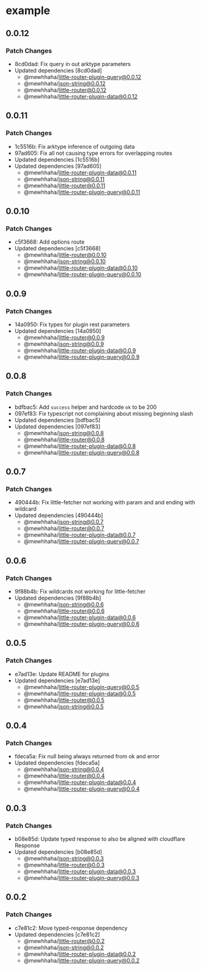 # example

## 0.0.12

### Patch Changes

- 8cd0dad: Fix query in out arktype parameters
- Updated dependencies [8cd0dad]
  - @mewhhaha/little-router-plugin-query@0.0.12
  - @mewhhaha/json-string@0.0.12
  - @mewhhaha/little-router@0.0.12
  - @mewhhaha/little-router-plugin-data@0.0.12

## 0.0.11

### Patch Changes

- 1c5516b: Fix arktype inference of outgoing data
- 97ad605: Fix all not causing type errors for overlapping routes
- Updated dependencies [1c5516b]
- Updated dependencies [97ad605]
  - @mewhhaha/little-router-plugin-data@0.0.11
  - @mewhhaha/json-string@0.0.11
  - @mewhhaha/little-router@0.0.11
  - @mewhhaha/little-router-plugin-query@0.0.11

## 0.0.10

### Patch Changes

- c5f3668: Add options route
- Updated dependencies [c5f3668]
  - @mewhhaha/little-router@0.0.10
  - @mewhhaha/json-string@0.0.10
  - @mewhhaha/little-router-plugin-data@0.0.10
  - @mewhhaha/little-router-plugin-query@0.0.10

## 0.0.9

### Patch Changes

- 14a0950: Fix types for plugin rest parameters
- Updated dependencies [14a0950]
  - @mewhhaha/little-router@0.0.9
  - @mewhhaha/json-string@0.0.9
  - @mewhhaha/little-router-plugin-data@0.0.9
  - @mewhhaha/little-router-plugin-query@0.0.9

## 0.0.8

### Patch Changes

- bdfbac5: Add `success` helper and hardcode `ok` to be 200
- 097ef83: Fix typescript not complaining about missing beginning slash
- Updated dependencies [bdfbac5]
- Updated dependencies [097ef83]
  - @mewhhaha/json-string@0.0.8
  - @mewhhaha/little-router@0.0.8
  - @mewhhaha/little-router-plugin-data@0.0.8
  - @mewhhaha/little-router-plugin-query@0.0.8

## 0.0.7

### Patch Changes

- 490444b: Fix little-fetcher not working with param and and ending with wildcard
- Updated dependencies [490444b]
  - @mewhhaha/json-string@0.0.7
  - @mewhhaha/little-router@0.0.7
  - @mewhhaha/little-router-plugin-data@0.0.7
  - @mewhhaha/little-router-plugin-query@0.0.7

## 0.0.6

### Patch Changes

- 9f88b4b: Fix wildcards not working for little-fetcher
- Updated dependencies [9f88b4b]
  - @mewhhaha/json-string@0.0.6
  - @mewhhaha/little-router@0.0.6
  - @mewhhaha/little-router-plugin-data@0.0.6
  - @mewhhaha/little-router-plugin-query@0.0.6

## 0.0.5

### Patch Changes

- e7ad13e: Update README for plugins
- Updated dependencies [e7ad13e]
  - @mewhhaha/little-router-plugin-query@0.0.5
  - @mewhhaha/little-router-plugin-data@0.0.5
  - @mewhhaha/little-router@0.0.5
  - @mewhhaha/json-string@0.0.5

## 0.0.4

### Patch Changes

- fdeca5a: Fix null being always returned from ok and error
- Updated dependencies [fdeca5a]
  - @mewhhaha/json-string@0.0.4
  - @mewhhaha/little-router@0.0.4
  - @mewhhaha/little-router-plugin-data@0.0.4
  - @mewhhaha/little-router-plugin-query@0.0.4

## 0.0.3

### Patch Changes

- b08e85d: Update typed response to also be aligned with cloudflare Response
- Updated dependencies [b08e85d]
  - @mewhhaha/json-string@0.0.3
  - @mewhhaha/little-router@0.0.3
  - @mewhhaha/little-router-plugin-data@0.0.3
  - @mewhhaha/little-router-plugin-query@0.0.3

## 0.0.2

### Patch Changes

- c7e81c2: Move typed-response dependency
- Updated dependencies [c7e81c2]
  - @mewhhaha/little-router@0.0.2
  - @mewhhaha/json-string@0.0.2
  - @mewhhaha/little-router-plugin-data@0.0.2
  - @mewhhaha/little-router-plugin-query@0.0.2
